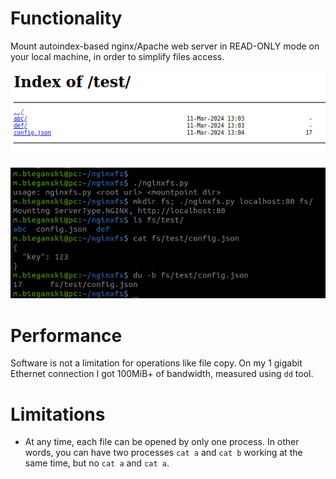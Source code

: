 # Functionality

Mount autoindex-based nginx/Apache web server in READ-ONLY mode on your local machine, in order to simplify files access.

![Browser view](./index.html.png)

![Linux CLI view](./mount.view.png)

# Performance

Software is not a limitation for operations like file copy. On my 1 gigabit Ethernet connection I got 100MiB+ of bandwidth, measured using `dd` tool.

# Limitations

* At any time, each file can be opened by only one process. In other words, you can have two processes `cat a` and `cat b` working at the same time, but no `cat a` and `cat a`.